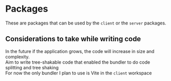 # Packages

These are packages that can be used by the `client` or the `server` packages.

## Considerations to take while writing code

In the future if the application grows, the code will increase in size and complexity.
<br>Aim to write tree-shakable code that enabled the bundler to do code splitting and tree shaking
<br>For now the only bundler I plan to use is Vite in the `client` workspace